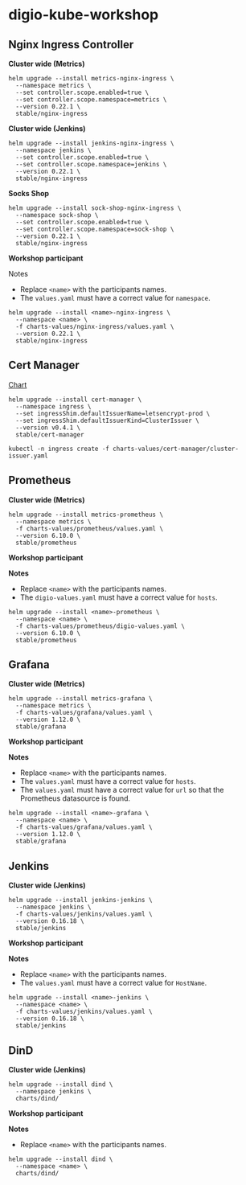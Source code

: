 # digio-kube-workshop

## Nginx Ingress Controller

**Cluster wide (Metrics)**

```console
helm upgrade --install metrics-nginx-ingress \
  --namespace metrics \
  --set controller.scope.enabled=true \
  --set controller.scope.namespace=metrics \
  --version 0.22.1 \
  stable/nginx-ingress
```

**Cluster wide (Jenkins)**

```console
helm upgrade --install jenkins-nginx-ingress \
  --namespace jenkins \
  --set controller.scope.enabled=true \
  --set controller.scope.namespace=jenkins \
  --version 0.22.1 \
  stable/nginx-ingress
```

**Socks Shop**

```console
helm upgrade --install sock-shop-nginx-ingress \
  --namespace sock-shop \
  --set controller.scope.enabled=true \
  --set controller.scope.namespace=sock-shop \
  --version 0.22.1 \
  stable/nginx-ingress
```


**Workshop participant**

Notes 

* Replace `<name>` with the participants names.
* The `values.yaml` must have a correct value for `namespace`.

```console
helm upgrade --install <name>-nginx-ingress \
  --namespace <name> \
  -f charts-values/nginx-ingress/values.yaml \
  --version 0.22.1 \
  stable/nginx-ingress
```


## Cert Manager

[Chart](https://github.com/kubernetes/charts/tree/master/stable/cert-manager)

```console
helm upgrade --install cert-manager \
  --namespace ingress \
  --set ingressShim.defaultIssuerName=letsencrypt-prod \
  --set ingressShim.defaultIssuerKind=ClusterIssuer \
  --version v0.4.1 \
  stable/cert-manager

kubectl -n ingress create -f charts-values/cert-manager/cluster-issuer.yaml
```


## Prometheus

**Cluster wide (Metrics)**

```console
helm upgrade --install metrics-prometheus \
  --namespace metrics \
  -f charts-values/prometheus/values.yaml \
  --version 6.10.0 \
  stable/prometheus
```

**Workshop participant**

**Notes**

* Replace `<name>` with the participants names.
* The `digio-values.yaml` must have a correct value for `hosts`.

```console
helm upgrade --install <name>-prometheus \
  --namespace <name> \
  -f charts-values/prometheus/digio-values.yaml \
  --version 6.10.0 \
  stable/prometheus
```


## Grafana

**Cluster wide (Metrics)**

```console
helm upgrade --install metrics-grafana \
  --namespace metrics \
  -f charts-values/grafana/values.yaml \
  --version 1.12.0 \
  stable/grafana
```

**Workshop participant**

**Notes**

* Replace `<name>` with the participants names.
* The `values.yaml` must have a correct value for `hosts`.
* The `values.yaml` must have a correct value for `url` so that the Prometheus datasource is found.

```console
helm upgrade --install <name>-grafana \
  --namespace <name> \
  -f charts-values/grafana/values.yaml \
  --version 1.12.0 \
  stable/grafana
```

## Jenkins

**Cluster wide (Jenkins)**

```console
helm upgrade --install jenkins-jenkins \
  --namespace jenkins \
  -f charts-values/jenkins/values.yaml \
  --version 0.16.18 \
  stable/jenkins
```

**Workshop participant**

**Notes**

* Replace `<name>` with the participants names.
* The `values.yaml` must have a correct value for `HostName`.

```console
helm upgrade --install <name>-jenkins \
  --namespace <name> \
  -f charts-values/jenkins/values.yaml \
  --version 0.16.18 \
  stable/jenkins
```


## DinD

**Cluster wide (Jenkins)**

```console
helm upgrade --install dind \
  --namespace jenkins \
  charts/dind/
```

**Workshop participant**

**Notes**

* Replace `<name>` with the participants names.

```console
helm upgrade --install dind \
  --namespace <name> \
  charts/dind/
```
